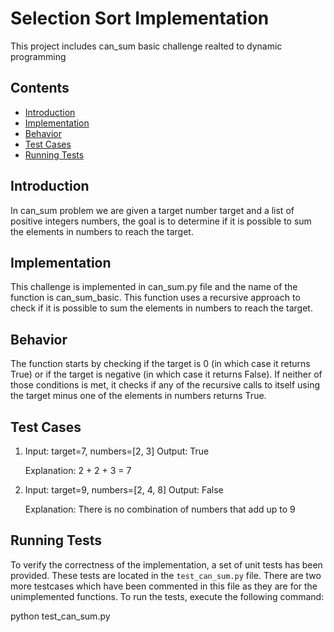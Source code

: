 # Selection Sort Implementation

This project includes can_sum basic challenge realted to dynamic programming

## Contents

- [Introduction](#introduction)
- [Implementation](#implementation)
- [Behavior](#behavior)
- [Test Cases](#test-cases)
- [Running Tests](#running-tests)

## Introduction

In can_sum problem we are given a target number target and a list of positive integers numbers, the goal is to determine if it is possible to sum the elements in numbers to reach the target.

## Implementation

This challenge is implemented in can_sum.py file and the name of the function is can_sum_basic. This function uses a recursive approach to check if it is possible to sum the elements in numbers to reach the target. 

## Behavior

The function starts by checking if the target is 0 (in which case it returns True) or if the target is negative (in which case it returns False). If neither of those conditions is met, it checks if any of the recursive calls to itself using the target minus one of the elements in numbers returns True.

## Test Cases

1) Input: target=7, numbers=[2, 3]
   Output: True

   Explanation: 2 + 2 + 3 = 7
2) Input: target=9, numbers=[2, 4, 8]
   Output: False

   Explanation: There is no combination of numbers that add up to 9


## Running Tests

To verify the correctness of the implementation, a set of unit tests has been provided. These tests are located in the `test_can_sum.py` file. There are two more testcases which have been commented in this file as they are for the unimplemented functions. To run the tests, execute the following command:


python test_can_sum.py


